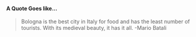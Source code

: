 #### A Quote Goes like...
> Bologna is the best city in Italy for food and has the least number of tourists. With its medieval beauty, it has it all.
> -Mario Batali